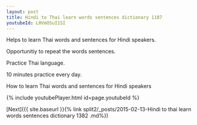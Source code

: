 ```yaml
---
layout: post
title: Hindi to Thai learn words sentences dictionary 1187 
youtubeId: L0VmOSuI1SI
---
```

 
 
Helps to learn Thai words and sentences for Hindi speakers.

Opportunitiy to repeat the words sentences. 

Practice Thai language. 
 
10 minutes practice every day. 
 
How to learn Thai words and sentences for Hindi speakers 
 
{% include youtubePlayer.html id=page.youtubeId %}
 
 
[Next]({{ site.baseurl }}{% link  split2/_posts/2015-02-13-Hindi to thai learn words sentences dictionary 1382 .md%})
 
